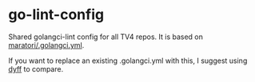 # go-lint-config

Shared golangci-lint config for all TV4 repos. It is based on [maratori/.golangci.yml](https://gist.github.com/maratori/47a4d00457a92aa426dbd48a18776322).

If you want to replace an existing .golangci.yml with this, I suggest using [dyff](https://github.com/homeport/dyff) to compare.
